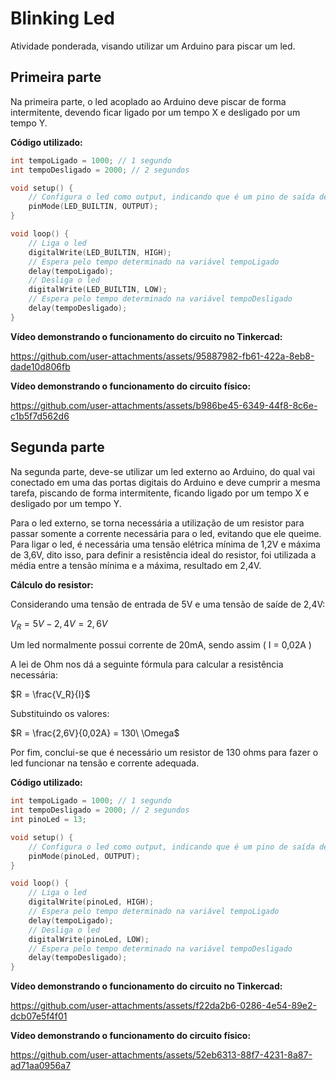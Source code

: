 # Blinking Led

Atividade ponderada, visando utilizar um Arduino para piscar um led.

## Primeira parte

Na primeira parte, o led acoplado ao Arduino deve piscar de forma intermitente, devendo ficar ligado por um tempo X e desligado por um tempo Y.

**Código utilizado:**

```ino
int tempoLigado = 1000; // 1 segundo
int tempoDesligado = 2000; // 2 segundos

void setup() {
    // Configura o led como output, indicando que é um pino de saída de sinal
    pinMode(LED_BUILTIN, OUTPUT);
}

void loop() {
    // Liga o led
    digitalWrite(LED_BUILTIN, HIGH);
    // Espera pelo tempo determinado na variável tempoLigado
    delay(tempoLigado);
    // Desliga o led
    digitalWrite(LED_BUILTIN, LOW);
    // Espera pelo tempo determinado na variável tempoDesligado
    delay(tempoDesligado);
}
```

**Vídeo demonstrando o funcionamento do circuito no Tinkercad:**

https://github.com/user-attachments/assets/95887982-fb61-422a-8eb8-dade10d806fb

**Vídeo demonstrando o funcionamento do circuito físico:**

https://github.com/user-attachments/assets/b986be45-6349-44f8-8c6e-c1b5f7d562d6

## Segunda parte

Na segunda parte, deve-se utilizar um led externo ao Arduino, do qual vai conectado em uma das portas digitais do Arduino e deve cumprir a mesma tarefa, piscando de forma intermitente, ficando ligado por um tempo X e desligado por um tempo Y.

Para o led externo, se torna necessária a utilização de um resistor para passar somente a corrente necessária para o led, evitando que ele queime.
Para ligar o led, é necessária uma tensão elétrica mínima de 1,2V e máxima de 3,6V, dito isso, para definir a resistência ideal do resistor, foi utilizada a média entre a tensão mínima e a máxima, resultado em 2,4V.

**Cálculo do resistor:**

Considerando uma tensão de entrada de 5V e uma tensão de saíde de 2,4V:

$V_R = 5V - 2,4V = 2,6V$

Um led normalmente possui corrente de 20mA, sendo assim \( I = 0,02A \)

A lei de Ohm nos dá a seguinte fórmula para calcular a resistência necessária:

$R = \frac{V_R}{I}$

Substituindo os valores:

$R = \frac{2,6V}{0,02A} = 130\ \Omega$

Por fim, conclui-se que é necessário um resistor de 130 ohms para fazer o led funcionar na tensão e corrente adequada.

**Código utilizado:**

```ino
int tempoLigado = 1000; // 1 segundo
int tempoDesligado = 2000; // 2 segundos
int pinoLed = 13;

void setup() {
    // Configura o led como output, indicando que é um pino de saída de sinal
    pinMode(pinoLed, OUTPUT);
}

void loop() {
    // Liga o led
    digitalWrite(pinoLed, HIGH);
    // Espera pelo tempo determinado na variável tempoLigado
    delay(tempoLigado);
    // Desliga o led
    digitalWrite(pinoLed, LOW);
    // Espera pelo tempo determinado na variável tempoDesligado
    delay(tempoDesligado);
}
```

**Vídeo demonstrando o funcionamento do circuito no Tinkercad:**

https://github.com/user-attachments/assets/f22da2b6-0286-4e54-89e2-dcb07e5f4f01

**Vídeo demonstrando o funcionamento do circuito físico:**

https://github.com/user-attachments/assets/52eb6313-88f7-4231-8a87-ad71aa0956a7
